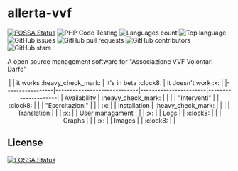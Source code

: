 # allerta-vvf
[![FOSSA Status](https://app.fossa.com/api/projects/git%2Bgithub.com%2Fallerta-vvf%2Fallerta-vvf.svg?type=shield)](https://app.fossa.com/projects/git%2Bgithub.com%2Fallerta-vvf%2Fallerta-vvf?ref=badge_shield) ![PHP Code Testing](https://github.com/allerta-vvf/allerta-vvf/workflows/PHP%20Code%20Testing/badge.svg) ![Languages count](https://img.shields.io/github/languages/count/allerta-vvf/allerta-vvf) ![Top language](https://img.shields.io/github/languages/top/allerta-vvf/allerta-vvf) ![GitHub issues](https://img.shields.io/github/issues-raw/allerta-vvf/allerta-vvf) ![GitHub pull requests](https://img.shields.io/github/issues-pr-raw/allerta-vvf/allerta-vvf) ![GitHub contributors](https://img.shields.io/github/contributors/allerta-vvf/allerta-vvf) ![GitHub stars](https://img.shields.io/github/stars/allerta-vvf/allerta-vvf?style=social)

A open source management software for "Associazione VVF Volontari Darfo"

<center>
|                 | it works :heavy_check_mark: | it's in beta :clock8: | it doesn't work :x: |
|-----------------|-----------------------------|-----------------------|---------------------|
| Availability    |      :heavy_check_mark:     |                       |                     |
| "Interventi"    |                             |        :clock8:       |                     |
| "Esercitazioni" |                             |                       |         :x:         |
| Installation    |      :heavy_check_mark:     |                       |                     |
| Translation     |                             |                       |         :x:         |
| User managament |                             |                       |         :x:         |
| Logs            |                             |        :clock8:       |                     |
| Graphs          |                             |                       |         :x:         |
| Images          |                             |        :clock8:       |                     |
</center>

## License
[![FOSSA Status](https://app.fossa.com/api/projects/git%2Bgithub.com%2Fallerta-vvf%2Fallerta-vvf.svg?type=large)](https://app.fossa.com/projects/git%2Bgithub.com%2Fallerta-vvf%2Fallerta-vvf?ref=badge_large)
